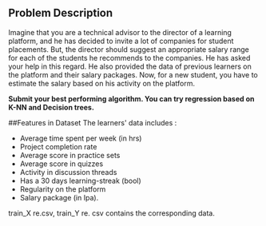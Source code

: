 ## Problem Description 

Imagine that you are a technical advisor to the director of a learning platform, and he has decided to invite a lot of companies for student placements. But, the director should suggest an appropriate salary range for each of the students he recommends to the companies. He has asked your help in this regard. He also provided the data of previous learners on the platform and their salary packages. Now, for a new student, you have to estimate the salary based on his activity on the platform. 

**Submit your best performing algorithm. You can try regression based on K-NN and Decision trees.**


##Features in Dataset The learners' data includes :

- Average time spent per week (in hrs) 
- Project completion rate 
- Average score in practice sets 
- Average score in quizzes 
- Activity in discussion threads 
- Has a 30 days learning-streak (bool) 
- Regularity on the platform 
- Salary package (in Ipa). 

train_X re.csv, train_Y re. csv contains the corresponding data. 